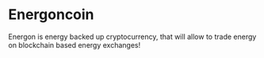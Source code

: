 # Energoncoin
Energon is energy backed up cryptocurrency, that will allow to trade energy on blockchain based energy exchanges!
